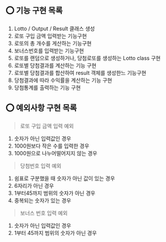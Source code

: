 ## ⭕️ 기능 구현 목록

1. Lotto / Output / Result 클래스 생성
2. 로또 구입 금액 입력받는 기능구현
3. 로또의 총 개수를 게산하는 기능구현
4. 보너스번호를 입력받는 기능구현
5. 로또를 랜덤으로 생성하거나, 당첨로또를 생성하는 Lotto class 구현
6. 로또별 당첨결과를 계산하는 기능 구현
7. 로또별 당첨결과를 합산하여 result 객체를 생성한느 기능구현
8. 당첨결과에 따라 수익률을 계산하는 기능 구현
9. 당첨통계를 출력하는 기능 구현

## ⭕️ 예외사항 구현 목록

> 로또 구입 금액 입력 예외

1. 숫자가 아닌 입력값인 경우
2. 1000원보다 작은 수를 입력한 경우
3. 1000원으로 나누어떨어지지 않는 경우

> 당첨번호 입력 예외

1. 쉼표로 구분했을 때 숫자가 아닌 값이 있는 경우
2. 6자리가 아닌 경우
3. 1부터45까지 범위의 숫자가 아닌 경우
4. 중복되는 숫자가 있는 경우

> 보너스 번호 입력 예외

1. 숫자가 아닌 입력값인 경우
2. 1부터 45까지 범위의 숫자가 아닌 경우
